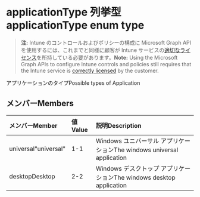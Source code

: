 # <a name="applicationtype-enum-type"></a><span data-ttu-id="48e51-101">applicationType 列挙型</span><span class="sxs-lookup"><span data-stu-id="48e51-101">applicationType enum type</span></span>

> <span data-ttu-id="48e51-102">**注:** Intune のコントロールおよびポリシーの構成に Microsoft Graph API を使用するには、これまでと同様に顧客が Intune サービスの[適切なライセンス](https://go.microsoft.com/fwlink/?linkid=839381)を所持している必要があります。</span><span class="sxs-lookup"><span data-stu-id="48e51-102">**Note:** Using the Microsoft Graph APIs to configure Intune controls and policies still requires that the Intune service is [correctly licensed](https://go.microsoft.com/fwlink/?linkid=839381) by the customer.</span></span>

<span data-ttu-id="48e51-103">アプリケーションのタイプ</span><span class="sxs-lookup"><span data-stu-id="48e51-103">Possible types of Application</span></span>
## <a name="members"></a><span data-ttu-id="48e51-104">メンバー</span><span class="sxs-lookup"><span data-stu-id="48e51-104">Members</span></span>
|<span data-ttu-id="48e51-105">メンバー</span><span class="sxs-lookup"><span data-stu-id="48e51-105">Member</span></span>|<span data-ttu-id="48e51-106">値</span><span class="sxs-lookup"><span data-stu-id="48e51-106">Value</span></span>|<span data-ttu-id="48e51-107">説明</span><span class="sxs-lookup"><span data-stu-id="48e51-107">Description</span></span>|
|:---|:---|:---|
|<span data-ttu-id="48e51-108">universal</span><span class="sxs-lookup"><span data-stu-id="48e51-108">"universal"</span></span>|<span data-ttu-id="48e51-109">1</span><span class="sxs-lookup"><span data-stu-id="48e51-109">-1</span></span>|<span data-ttu-id="48e51-110">Windows ユニバーサル アプリケーション</span><span class="sxs-lookup"><span data-stu-id="48e51-110">The windows universal application</span></span>|
|<span data-ttu-id="48e51-111">desktop</span><span class="sxs-lookup"><span data-stu-id="48e51-111">Desktop</span></span>|<span data-ttu-id="48e51-112">2</span><span class="sxs-lookup"><span data-stu-id="48e51-112">-2</span></span>|<span data-ttu-id="48e51-113">Windows デスクトップ アプリケーション</span><span class="sxs-lookup"><span data-stu-id="48e51-113">The windows desktop application</span></span>|



